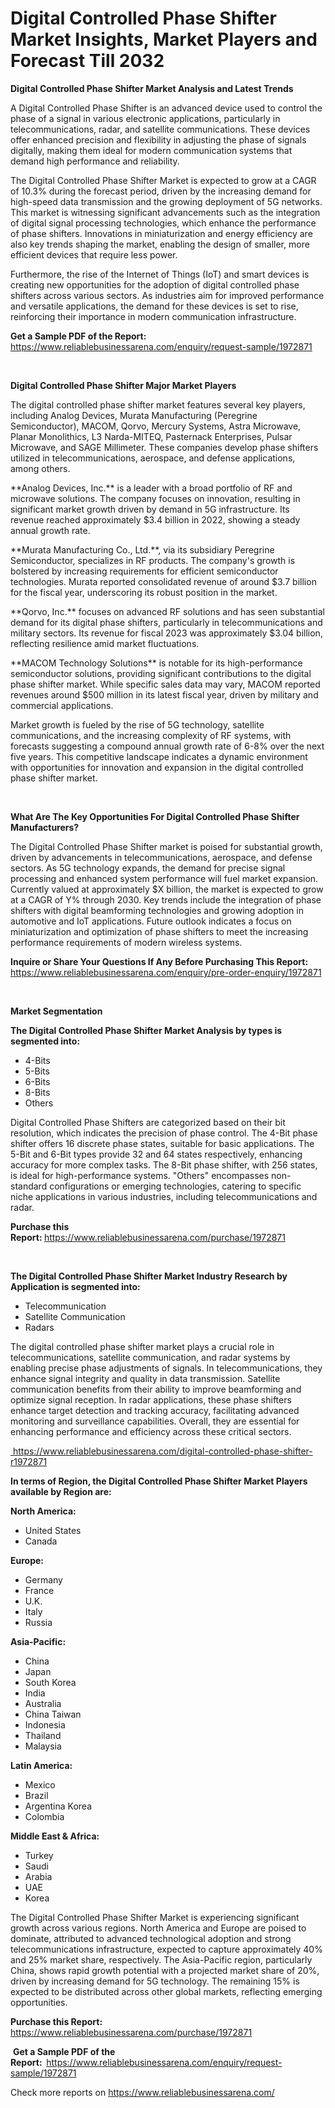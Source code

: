 <p><h1>Digital Controlled Phase Shifter Market Insights, Market Players and Forecast Till 2032</h1></p><p><strong>Digital Controlled Phase Shifter Market Analysis and Latest Trends</strong></p>
<p><p>A Digital Controlled Phase Shifter is an advanced device used to control the phase of a signal in various electronic applications, particularly in telecommunications, radar, and satellite communications. These devices offer enhanced precision and flexibility in adjusting the phase of signals digitally, making them ideal for modern communication systems that demand high performance and reliability.</p><p>The Digital Controlled Phase Shifter Market is expected to grow at a CAGR of 10.3% during the forecast period, driven by the increasing demand for high-speed data transmission and the growing deployment of 5G networks. This market is witnessing significant advancements such as the integration of digital signal processing technologies, which enhance the performance of phase shifters. Innovations in miniaturization and energy efficiency are also key trends shaping the market, enabling the design of smaller, more efficient devices that require less power.</p><p>Furthermore, the rise of the Internet of Things (IoT) and smart devices is creating new opportunities for the adoption of digital controlled phase shifters across various sectors. As industries aim for improved performance and versatile applications, the demand for these devices is set to rise, reinforcing their importance in modern communication infrastructure.</p></p>
<p><strong>Get a Sample PDF of the Report:&nbsp;</strong> <a href="https://www.reliablebusinessarena.com/enquiry/request-sample/1972871?utm_campaign=2335&utm_medium=2&utm_source=Github&utm_content=ia&utm_term=13022025&utm_id=digital-controlled-phase-shifter">https://www.reliablebusinessarena.com/enquiry/request-sample/1972871</a></p>
<p>&nbsp;</p>
<p><strong>Digital Controlled Phase Shifter Major Market Players</strong></p>
<p><p>The digital controlled phase shifter market features several key players, including Analog Devices, Murata Manufacturing (Peregrine Semiconductor), MACOM, Qorvo, Mercury Systems, Astra Microwave, Planar Monolithics, L3 Narda-MITEQ, Pasternack Enterprises, Pulsar Microwave, and SAGE Millimeter. These companies develop phase shifters utilized in telecommunications, aerospace, and defense applications, among others.</p><p>**Analog Devices, Inc.** is a leader with a broad portfolio of RF and microwave solutions. The company focuses on innovation, resulting in significant market growth driven by demand in 5G infrastructure. Its revenue reached approximately $3.4 billion in 2022, showing a steady annual growth rate.</p><p>**Murata Manufacturing Co., Ltd.**, via its subsidiary Peregrine Semiconductor, specializes in RF products. The company's growth is bolstered by increasing requirements for efficient semiconductor technologies. Murata reported consolidated revenue of around $3.7 billion for the fiscal year, underscoring its robust position in the market.</p><p>**Qorvo, Inc.** focuses on advanced RF solutions and has seen substantial demand for its digital phase shifters, particularly in telecommunications and military sectors. Its revenue for fiscal 2023 was approximately $3.04 billion, reflecting resilience amid market fluctuations.</p><p>**MACOM Technology Solutions** is notable for its high-performance semiconductor solutions, providing significant contributions to the digital phase shifter market. While specific sales data may vary, MACOM reported revenues around $500 million in its latest fiscal year, driven by military and commercial applications.</p><p>Market growth is fueled by the rise of 5G technology, satellite communications, and the increasing complexity of RF systems, with forecasts suggesting a compound annual growth rate of 6-8% over the next five years. This competitive landscape indicates a dynamic environment with opportunities for innovation and expansion in the digital controlled phase shifter market.</p></p>
<p>&nbsp;</p>
<p><strong>What Are The Key Opportunities For Digital Controlled Phase Shifter Manufacturers?</strong></p>
<p><p>The Digital Controlled Phase Shifter market is poised for substantial growth, driven by advancements in telecommunications, aerospace, and defense sectors. As 5G technology expands, the demand for precise signal processing and enhanced system performance will fuel market expansion. Currently valued at approximately $X billion, the market is expected to grow at a CAGR of Y% through 2030. Key trends include the integration of phase shifters with digital beamforming technologies and growing adoption in automotive and IoT applications. Future outlook indicates a focus on miniaturization and optimization of phase shifters to meet the increasing performance requirements of modern wireless systems.</p></p>
<p><strong>Inquire or Share Your Questions If Any Before Purchasing This Report:</strong> <a href="https://www.reliablebusinessarena.com/enquiry/pre-order-enquiry/1972871?utm_campaign=2335&utm_medium=2&utm_source=Github&utm_content=ia&utm_term=13022025&utm_id=digital-controlled-phase-shifter">https://www.reliablebusinessarena.com/enquiry/pre-order-enquiry/1972871</a></p>
<p>&nbsp;</p>
<p><strong>Market Segmentation</strong></p>
<p><strong>The Digital Controlled Phase Shifter Market Analysis by types is segmented into:</strong></p>
<p><ul><li>4-Bits</li><li>5-Bits</li><li>6-Bits</li><li>8-Bits</li><li>Others</li></ul></p>
<p><p>Digital Controlled Phase Shifters are categorized based on their bit resolution, which indicates the precision of phase control. The 4-Bit phase shifter offers 16 discrete phase states, suitable for basic applications. The 5-Bit and 6-Bit types provide 32 and 64 states respectively, enhancing accuracy for more complex tasks. The 8-Bit phase shifter, with 256 states, is ideal for high-performance systems. "Others" encompasses non-standard configurations or emerging technologies, catering to specific niche applications in various industries, including telecommunications and radar.</p></p>
<p><strong>Purchase this Report:&nbsp;</strong><a href="https://www.reliablebusinessarena.com/purchase/1972871?utm_campaign=2335&utm_medium=2&utm_source=Github&utm_content=ia&utm_term=13022025&utm_id=digital-controlled-phase-shifter">https://www.reliablebusinessarena.com/purchase/1972871</a></p>
<p>&nbsp;</p>
<p><strong>The Digital Controlled Phase Shifter Market Industry Research by Application is segmented into:</strong></p>
<p><ul><li>Telecommunication</li><li>Satellite Communication</li><li>Radars</li></ul></p>
<p><p>The digital controlled phase shifter market plays a crucial role in telecommunications, satellite communication, and radar systems by enabling precise phase adjustments of signals. In telecommunications, they enhance signal integrity and quality in data transmission. Satellite communication benefits from their ability to improve beamforming and optimize signal reception. In radar applications, these phase shifters enhance target detection and tracking accuracy, facilitating advanced monitoring and surveillance capabilities. Overall, they are essential for enhancing performance and efficiency across these critical sectors.</p></p>
<p><a href="https://www.reliablebusinessarena.com/digital-controlled-phase-shifter-r1972871?utm_campaign=2335&utm_medium=2&utm_source=Github&utm_content=ia&utm_term=13022025&utm_id=digital-controlled-phase-shifter">&nbsp;https://www.reliablebusinessarena.com/digital-controlled-phase-shifter-r1972871</a></p>
<p><strong>In terms of Region, the Digital Controlled Phase Shifter Market Players available by Region are:</strong></p>
<p>
    <p> <strong> North America: </strong>
        <ul>
            <li>United States</li>
            <li>Canada</li>
        </ul>
        </p> 
    <p> <strong> Europe: </strong>
        <ul>
            <li>Germany</li>
            <li>France</li>
            <li>U.K.</li>
            <li>Italy</li>
            <li>Russia</li>
        </ul>
        </p> 
    <p> <strong> Asia-Pacific: </strong>
        <ul>
            <li>China</li>
            <li>Japan</li>
            <li>South Korea</li>
            <li>India</li>
            <li>Australia</li>
            <li>China Taiwan</li>
            <li>Indonesia</li>
            <li>Thailand</li>
            <li>Malaysia</li>
        </ul>
        </p> 
    <p> <strong> Latin America: </strong>
        <ul>
            <li>Mexico</li>
            <li>Brazil</li>
            <li>Argentina Korea</li>
            <li>Colombia</li>
        </ul>
        </p> 
    <p> <strong> Middle East & Africa: </strong>
        <ul>
            <li>Turkey</li>
            <li>Saudi</li>
            <li>Arabia</li>
            <li>UAE</li>
            <li>Korea</li>
        </ul>
    </p>
    </p>
<p><p>The Digital Controlled Phase Shifter Market is experiencing significant growth across various regions. North America and Europe are poised to dominate, attributed to advanced technological adoption and strong telecommunications infrastructure, expected to capture approximately 40% and 25% market share, respectively. The Asia-Pacific region, particularly China, shows rapid growth potential with a projected market share of 20%, driven by increasing demand for 5G technology. The remaining 15% is expected to be distributed across other global markets, reflecting emerging opportunities.</p></p>
<p><strong>Purchase this Report: </strong><a href="https://www.reliablebusinessarena.com/purchase/1972871?utm_campaign=2335&utm_medium=2&utm_source=Github&utm_content=ia&utm_term=13022025&utm_id=digital-controlled-phase-shifter">https://www.reliablebusinessarena.com/purchase/1972871</a></p>
<p>&nbsp;<strong>Get a Sample PDF of the Report:&nbsp;&nbsp;</strong><a href="https://www.reliablebusinessarena.com/enquiry/request-sample/1972871?utm_campaign=2335&utm_medium=2&utm_source=Github&utm_content=ia&utm_term=13022025&utm_id=digital-controlled-phase-shifter">https://www.reliablebusinessarena.com/enquiry/request-sample/1972871</a></p>
<p><strong></strong></p>
<p>Check more reports on <a href="https://www.reliablebusinessarena.com/?utm_campaign=2335&utm_medium=2&utm_source=Github&utm_content=ia&utm_term=13022025&utm_id=digital-controlled-phase-shifter">https://www.reliablebusinessarena.com/</a></p>